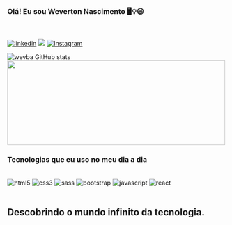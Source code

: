 ### Olá! Eu sou Weverton Nascimento 🖥️💡😄
<br>


[![linkedin](	https://img.shields.io/badge/LinkedIn-0077B5?style=for-the-badge&logo=linkedin&logoColor=white)](https://www.linkedin.com/in/weverton-nascimento-443381203/)
<a href = "mailto:wevertonbnascimento@gmail.com"><img src="https://img.shields.io/badge/-Gmail-%23333?style=for-the-badge&logo=gmail&logoColor=white" target="_blank"></a>
[![Instagram](https://img.shields.io/badge/Instagram-E4405F?style=for-the-badge&logo=instagram&logoColor=white)](https://www.instagram.com/wevertonbn/)


![wevba GitHub stats](https://github-readme-stats.vercel.app/api?username=wevba&show_icons=true&theme=tokyonight)
<img height="195em" width="500em" src="https://github-readme-stats.vercel.app/api/top-langs/?username=wevba&layout=compact&langs_count=7&theme=tokyonight"/>


### Tecnologias que eu uso no meu dia a dia
<br>

<div style="display: inline_block">
<img align="center" alt="html5" src="https://img.shields.io/badge/HTML5-E34F26?style=for-the-badge&logo=html5&logoColor=white"/>
<img align="center" alt="css3" src="https://img.shields.io/badge/CSS3-1572B6?style=for-the-badge&logo=css3&logoColor=white"/>
<img align="center" alt="sass" src="https://img.shields.io/badge/Sass-CC6699?style=for-the-badge&logo=sass&logoColor=white"/>
<img align="center" alt="bootstrap" src="https://img.shields.io/badge/Bootstrap-563D7C?style=for-the-badge&logo=bootstrap&logoColor=white"/>
<img align="center" alt="javascript" src="https://img.shields.io/badge/JavaScript-F7DF1E?style=for-the-badge&logo=javascript&logoColor=black"/>
<img align="center" alt="react" src="https://img.shields.io/badge/React-20232A?style=for-the-badge&logo=react&logoColor=61DAFB"/>
<div/>
<br>

## Descobrindo o mundo infinito da tecnologia.



